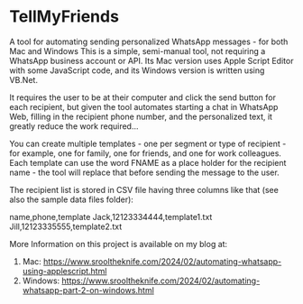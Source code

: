 # TellMyFriends

A tool for automating sending personalized WhatsApp messages - for both Mac and Windows
This is a simple, semi-manual tool, not requiring a WhatsApp business account or API.
Its Mac version uses Apple Script Editor with some JavaScript code, and its Windows version is written using VB.Net.

It requires the user to be at their computer and click the send button for each recipient, but given the tool automates starting a chat in WhatsApp Web, filling in the recipient phone number, and the personalized text,
it greatly reduce the work required...

You can create multiple templates - one per segment or type of recipient - for example, one for family, one for friends, and one for work colleagues.
Each template can use the word FNAME as a place holder for the recipient name - the tool will replace that before sending the message to the user.

The recipient list is stored in CSV file having three columns like that (see also the sample data files folder):

name,phone,template
Jack,12123334444,template1.txt
Jill,12123335555,template2.txt

More Information on this project is available on my blog at:

1. Mac: https://www.srooltheknife.com/2024/02/automating-whatsapp-using-applescript.html
2. Windows: https://www.srooltheknife.com/2024/02/automating-whatsapp-part-2-on-windows.html
